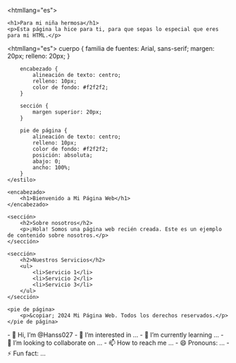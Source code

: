 <!DOCTYPE html>
<htmllang="es">
<cabeza>
    <meta juego de caracteres="UTF-8">
    <meta nombre="viewport" content="ancho=ancho-dispositivo, escala-inicial=1.0">
    <title>Mi !!Felices 8 meses mi Nelycita hermosa¡¡</title>
</cabeza>
<cuerpo>

    <h1>Para mi niña hermosa</h1>
    <p>Esta página la hice para ti, para que sepas lo especial que eres para mi HTML.</p>

</cuerpo>
</html>

<!DOCTYPE html>
<htmllang="es">
<cabeza>
    <meta juego de caracteres="UTF-8">
    <meta nombre="viewport" content="ancho=ancho-dispositivo, escala-inicial=1.0">
    <title>Mi Página Web</title>
    <estilo>
        cuerpo {
            familia de fuentes: Arial, sans-serif;
            margen: 20px;
            relleno: 20px;
        }

        encabezado {
            alineación de texto: centro;
            relleno: 10px;
            color de fondo: #f2f2f2;
        }

        sección {
            margen superior: 20px;
        }

        pie de página {
            alineación de texto: centro;
            relleno: 10px;
            color de fondo: #f2f2f2;
            posición: absoluta;
            abajo: 0;
            ancho: 100%;
        }
    </estilo>
</cabeza>
<cuerpo>

    <encabezado>
        <h1>Bienvenido a Mi Página Web</h1>
    </encabezado>

    <sección>
        <h2>Sobre nosotros</h2>
        <p>¡Hola! Somos una página web recién creada. Este es un ejemplo de contenido sobre nosotros.</p>
    </sección>

    <sección>
        <h2>Nuestros Servicios</h2>
        <ul>
            <li>Servicio 1</li>
            <li>Servicio 2</li>
            <li>Servicio 3</li>
        </ul>
    </sección>

    <pie de página>
        <p>&copiar; 2024 Mi Página Web. Todos los derechos reservados.</p>
    </pie de página>

</cuerpo>
</html>- 👋 Hi, I’m @Hanss027
- 👀 I’m interested in ...
- 🌱 I’m currently learning ...
- 💞️ I’m looking to collaborate on ...
- 📫 How to reach me ...
- 😄 Pronouns: ...
- ⚡ Fun fact: ...

<!---
Hanss027/Hanss027 is a ✨ special ✨ repository because its `README.md` (this file) appears on your GitHub profile.
You can click the Preview link to take a look at your changes.
--->
